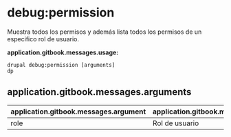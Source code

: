 # debug:permission
Muestra todos los permisos y además lista todos los permisos de un especifico rol de usuario.

**application.gitbook.messages.usage:**
```
drupal debug:permission [arguments]
dp
```

## application.gitbook.messages.arguments
application.gitbook.messages.argument | application.gitbook.messages.details
---------|-------------
role | Rol de usuario
